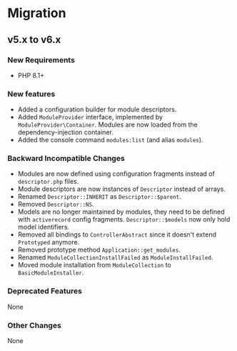 # Migration

## v5.x to v6.x

### New Requirements

- PHP 8.1+

### New features

- Added a configuration builder for module descriptors.
- Added `ModuleProvider` interface, implemented by `ModuleProvider\Container`. Modules are now loaded from the dependency-injection container.
- Added the console command `modules:list` (and alias `modules`).

### Backward Incompatible Changes

- Modules are now defined using configuration fragments instead of `descriptor.php` files.
- Module descriptors are now instances of `Descriptor` instead of arrays.
- Renamed `Descriptor::INHERIT` as `Descriptor::$parent`.
- Removed `Descriptor::NS`.
- Models are no longer maintained by modules, they need to be defined with `activerecord` config
  fragments. `Descriptor::$models` now only hold model identifiers.
- Removed all bindings to `ControllerAbstract` since it doesn't extend `Prototyped` anymore.
- Removed prototype method `Application::get_modules`.
- Renamed `ModuleCollectionInstallFailed` as `ModuleInstallFailed`.
- Moved module installation from `ModuleCollection` to `BasicModuleInstaller`.

### Deprecated Features

None

### Other Changes

None
